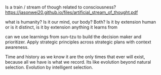Is a train / stream of though related to consciousness?
https://jasonwei20.github.io/files/artificial_stream_of_thought.pdf

what is humanity? Is it our mind, our body? Both? Is it by extension human or is it distinct, is it by extension anything it learns from

can we use learnings from sun-tzu to build the decision maker and prioritizer. Apply strategic principles across strategic plans with context awareness.

Time and history as we know it are the only times that ever will exist, because all we have is what we record. Its like evolution beyond natural selection. Evolution by intelligent selection.
